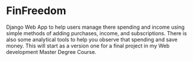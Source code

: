 # FinFreedom
Django Web App to help users manage there spending and income using simple methods of adding purchases, income, and subscriptions. There is also some analytical tools to help you observe that spending and save money. This will start as a version one for a final project in my Web development Master Degree Course.
